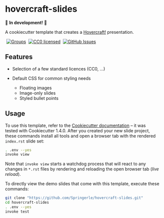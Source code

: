 # hovercraft-slides

:construction: **In development!** :construction:

A cookiecutter template that creates a
[Hovercraft!](https://hovercraft.readthedocs.org/)
presentation.

 [![Groups](https://img.shields.io/badge/Google_groups-springerle--users-orange.svg)](https://groups.google.com/forum/#!forum/springerle-users)
 [![CC0 licensed](http://img.shields.io/badge/license-CC0-red.svg)](https://raw.githubusercontent.com/Springerle/hovercraft-slides/master/LICENSE)
 [![GitHub Issues](https://img.shields.io/github/issues/Springerle/hovercraft-slides.svg)](https://github.com/Springerle/hovercraft-slides/issues)


## Features

 * Selection of a few standard licences (CC0, …)
 * Default CSS for common styling needs

   * Floating images
   * Image-only slides
   * Styled bullet points


## Usage

To use this template, refer to the
[Cookiecutter documentation](https://cookiecutter.readthedocs.org/en/latest/usage.html)
– it was tested with Cookiecutter 1.4.0.
After you created your new slide project, these commands install all tools and
open a browser tab with the rendered ``index.rst`` slide set:

```sh
. .env --yes
invoke view
```

Note that ``invoke view`` starts a watchdog process that will react to any
changes in ``*.rst`` files by rendering and reloading the open browser tab (*live reload*).

To directly view the demo slides that come with this template, execute these commands:

```sh
git clone "https://github.com/Springerle/hovercraft-slides.git"
cd hovercraft-slides
. .env --yes
invoke test
```

